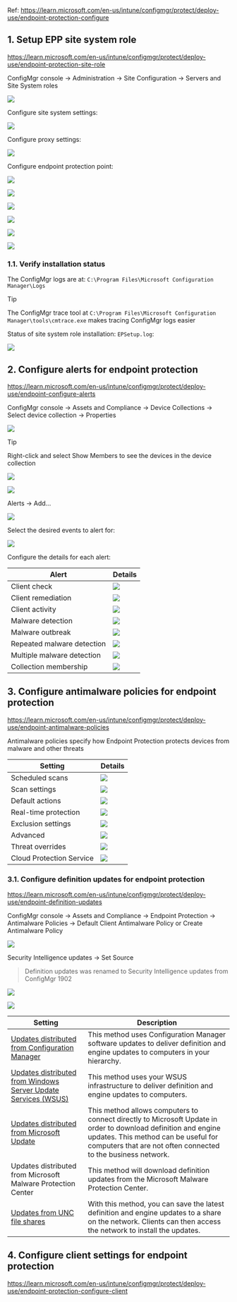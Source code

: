 Ref: https://learn.microsoft.com/en-us/intune/configmgr/protect/deploy-use/endpoint-protection-configure

## 1. Setup EPP site system role

https://learn.microsoft.com/en-us/intune/configmgr/protect/deploy-use/endpoint-protection-site-role

ConfigMgr console → Administration → Site Configuration → Servers and Site System roles

![](https://github.com/user-attachments/assets/3c36a1cb-2a8d-46e4-8b19-41a755d397da)

Configure site system settings:

![](https://github.com/user-attachments/assets/f54b785a-8740-4614-a0b3-d8801f3dddbc)

Configure proxy settings:

![](https://github.com/user-attachments/assets/82ac5522-6251-444e-b2b9-317547b0e584)

Configure endpoint protection point:

![](https://github.com/user-attachments/assets/c1a76015-bc73-4519-9e60-5d373f04253d)

![](https://github.com/user-attachments/assets/867dff26-9c27-4413-b269-42ad9d40cb55)

![](https://github.com/user-attachments/assets/26dd09f4-2458-446c-8c3e-946135a73e6b)

![](https://github.com/user-attachments/assets/3edd1d65-74aa-4d53-8560-e487ae2d785b)

![](https://github.com/user-attachments/assets/8cee221e-ffda-4cf6-968c-10c7c5898652)

![](https://github.com/user-attachments/assets/fbdf1191-3d38-4a0e-836e-fc6c7cb644ad)

### 1.1. Verify installation status

The ConfigMgr logs are at: `C:\Program Files\Microsoft Configuration Manager\Logs`

> [!Tip]
>
> The ConfigMgr trace tool at `C:\Program Files\Microsoft Configuration Manager\tools\cmtrace.exe` makes tracing ConfigMgr logs easier

Status of site system role installation: `EPSetup.log`:

![](https://github.com/user-attachments/assets/6ae604f3-19da-471a-94a5-bffa369085b3)

## 2. Configure alerts for endpoint protection

https://learn.microsoft.com/en-us/intune/configmgr/protect/deploy-use/endpoint-configure-alerts

ConfigMgr console → Assets and Compliance → Device Collections → Select device collection → Properties

![](https://github.com/user-attachments/assets/9b2c616d-9591-40bd-82f6-0d6228a7d6f9)

> [!Tip]
>
> Right-click and select Show Members to see the devices in the device collection
>
> ![](https://github.com/user-attachments/assets/69c596fd-a5cf-4dcb-be03-ad26090cc13a)
>
> ![](https://github.com/user-attachments/assets/b7cbbdce-05f9-477a-806a-5ac7c92ce4d6)

Alerts → Add...

![](https://github.com/user-attachments/assets/860a9443-fd81-4a88-a102-1ab1fcad16dc)

Select the desired events to alert for:

![](https://github.com/user-attachments/assets/12e74c9c-eae4-4993-a421-75955d96a106)

Configure the details for each alert:

|Alert|Details|
|---|---|
|Client check|![](https://github.com/user-attachments/assets/6f875826-500d-4422-a374-75836d1e16d9)|
|Client remediation|![](https://github.com/user-attachments/assets/19200db9-2c93-4820-969a-a3787aef807c)|
|Client activity|![](https://github.com/user-attachments/assets/f8cbd38f-d259-4344-af6d-b2be55c9ee53)|
|Malware detection|![](https://github.com/user-attachments/assets/0d77a9ad-3378-49e7-af07-7a41473659b3)|
|Malware outbreak|![](https://github.com/user-attachments/assets/7b62caf1-02a3-49d2-a8f1-a6314b2bb868)|
|Repeated malware detection|![](https://github.com/user-attachments/assets/37acf6e8-5c99-4c74-b45d-e9be71b58eb5)|
|Multiple malware detection|![](https://github.com/user-attachments/assets/fc6721bc-7004-4416-b902-b49f1fa86cf1)|
|Collection membership|![](https://github.com/user-attachments/assets/bc08005a-069a-44c8-8c73-c8c416b54688)|

## 3. Configure antimalware policies for endpoint protection

https://learn.microsoft.com/en-us/intune/configmgr/protect/deploy-use/endpoint-antimalware-policies

Antimalware policies specify how Endpoint Protection protects devices from malware and other threats

|Setting|Details|
|---|---|
|Scheduled scans|![](https://github.com/user-attachments/assets/27fa2386-5519-4b63-b663-af05bd0f227b)|
|Scan settings|![](https://github.com/user-attachments/assets/551566bf-8885-4b9d-8d69-cd235575525d)|
|Default actions|![](https://github.com/user-attachments/assets/15be32ef-d274-4542-bd10-1842bed38d9c)|
|Real-time protection|![](https://github.com/user-attachments/assets/567669af-ed89-4a41-8699-764f9d66a130)|
|Exclusion settings|![](https://github.com/user-attachments/assets/016c56b1-e07f-40e4-b8a2-93a257be0511)|
|Advanced|![](https://github.com/user-attachments/assets/221ab8e5-9ded-48a3-b075-4179fa851730)|
|Threat overrides|![](https://github.com/user-attachments/assets/76a99f81-4769-4cc4-9a86-57e580d6dad2)|
|Cloud Protection Service|![](https://github.com/user-attachments/assets/2263f52a-36f2-4b41-b453-0b7ca873aab3)|

### 3.1. Configure definition updates for endpoint protection

https://learn.microsoft.com/en-us/intune/configmgr/protect/deploy-use/endpoint-definition-updates

ConfigMgr console → Assets and Compliance → Endpoint Protection → Antimalware Policies → Default Client Antimalware Policy or Create Antimalware Policy

![](https://github.com/user-attachments/assets/09dfbad8-472f-47cd-a771-cae0174cc5d4)

Security Intelligence updates → Set Source

> Definition updates was renamed to Security Intelligence updates from ConfigMgr 1902

![](https://github.com/user-attachments/assets/4d9aede9-40ef-43e7-a3c4-37a807275f5e)

![](https://github.com/user-attachments/assets/c294fe27-5c4f-4169-b3c9-d898b9297031)

|Setting|Description|
|---|---|
|[Updates distributed from Configuration Manager](https://learn.microsoft.com/en-us/intune/configmgr/protect/deploy-use/endpoint-definitions-configmgr)|This method uses Configuration Manager software updates to deliver definition and engine updates to computers in your hierarchy.|
|[Updates distributed from Windows Server Update Services (WSUS)](https://learn.microsoft.com/en-us/intune/configmgr/protect/deploy-use/endpoint-definitions-wsus)|This method uses your WSUS infrastructure to deliver definition and engine updates to computers.|
|[Updates distributed from Microsoft Update](https://learn.microsoft.com/en-us/intune/configmgr/protect/deploy-use/endpoint-definitions-microsoft-updates)|This method allows computers to connect directly to Microsoft Update in order to download definition and engine updates. This method can be useful for computers that are not often connected to the business network.|
|Updates distributed from Microsoft Malware Protection Center|This method will download definition updates from the Microsoft Malware Protection Center.|
|[Updates from UNC file shares](https://learn.microsoft.com/en-us/intune/configmgr/protect/deploy-use/endpoint-definitions-network)|With this method, you can save the latest definition and engine updates to a share on the network. Clients can then access the network to install the updates.|

## 4. Configure client settings for endpoint protection

https://learn.microsoft.com/en-us/intune/configmgr/protect/deploy-use/endpoint-protection-configure-client


